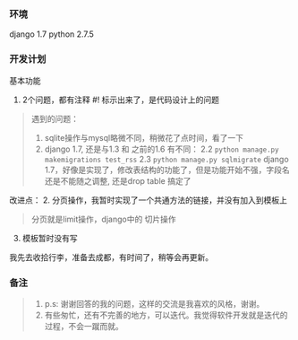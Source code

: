 ### 环境
django 1.7
python 2.7.5


### 开发计划
基本功能
1. 2个问题，都有注释 #! 标示出来了，是代码设计上的问题
> 遇到的问题：
> 1. sqlite操作与mysql略微不同，稍微花了点时间，看了一下
> 2. django 1.7, 还是与1.3 和 之前的1.6 有不同：
> 2.2 `python manage.py makemigrations test_rss`
> 2.3 `python manage.py sqlmigrate`
> django 1.7，好像是实现了，修改表结构的功能了，但是功能开始不强，字段名还是不能随之调整, 还是drop table 搞定了

改进点：
2. 分页操作，我暂时实现了一个共通方法的链接，并没有加入到模板上
> 分页就是limit操作，django中的 切片操作

3. 模板暂时没有写

我先去收拾行李，准备去成都，有时间了，稍等会再更新。


### 备注
> 1. p.s: 谢谢回答的我的问题，这样的交流是我喜欢的风格，谢谢。
> 2. 有些匆忙，还有不完善的地方，可以迭代。我觉得软件开发就是迭代的过程，不会一蹴而就。
